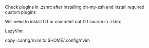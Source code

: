 Check plugins in .zshrc after installing oh-my-zsh and install required custom plugins

Will need to install fzf or comment out fzf source in .zshrc


LazyVim:

copy .config/nvim to $HOME/.config/nvim
